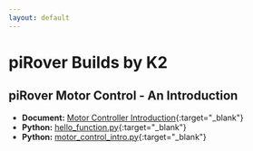 ```yaml
---
layout: default
---
```


# piRover Builds by K2

## piRover Motor Control - An Introduction


- **Document:** [Motor Controller Introduction](MotorControllerIntro.docx){:target="_blank"}
- **Python:** [hello_function.py](hello_function.py){:target="_blank"}
- **Python:** [motor_control_intro.py](motor_control_intro.py){:target="_blank"}







